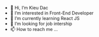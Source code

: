 - 👋 Hi, I’m Kieu Dac
- 👀 I’m interested in Front-End Developer
- 🌱 I’m currently learning React JS
- 💞️ I’m looking for job intership
- 📫 How to reach me ...

<!---
KieuDac201/KieuDac201 is a ✨ special ✨ repository because its `README.md` (this file) appears on your GitHub profile.
You can click the Preview link to take a look at your changes.
--->
